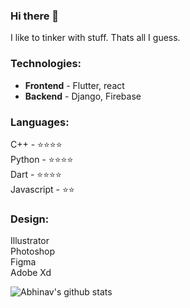 ### Hi there 👋

<!--
**abhinavmarwaha/abhinavmarwaha** is a ✨ _special_ ✨ repository because its `README.md` (this file) appears on your GitHub profile.

Here are some ideas to get you started:

- 🔭 I’m currently working on ...
- 🌱 I’m currently learning ...
- 👯 I’m looking to collaborate on ...
- 🤔 I’m looking for help with ...
- 💬 Ask me about ...
- 📫 How to reach me: ...
- 😄 Pronouns: ...
- ⚡ Fun fact: ...
-->

I like to tinker with stuff. Thats all I guess.

### **Technologies:**

- **Frontend** - Flutter, react
- **Backend** - Django, Firebase

### **Languages:** 

C++ - ⭐⭐⭐⭐<br>
Python - ⭐⭐⭐⭐<br>
Dart - ⭐⭐⭐⭐<br>
Javascript - ⭐⭐<br>

### **Design:**

Illustrator<br>
Photoshop<br>
Figma<br>
Adobe Xd


![Abhinav's github stats](https://github-readme-stats.vercel.app/api?username=abhinavmarwaha)
